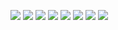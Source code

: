 ![](img/project_part1/project_part1-1.png)
![](img/project_part1/project_part1-2.png)
![](img/project_part1/project_part1-3.png)
![](img/project_part1/project_part1-4.png)
![](img/project_part1/project_part1-5.png)
![](img/project_part1/project_part1-6.png)
![](img/project_part1/project_part1-7.png)
![](img/project_part1/project_part1-8.png)